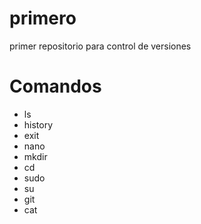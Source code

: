 # primero
primer repositorio para control de versiones
# Comandos
- ls
- history
- exit
- nano
- mkdir
- cd
- sudo
- su
- git
- cat